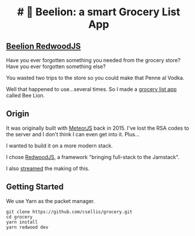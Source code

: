 <h1 align="center">
# 🛒 Beelion: a smart Grocery List App
</h1>

## [Beelion RedwoodJS][blrw]

Have you ever forgotten something you needed from the grocery store? Have you ever forgotten something else?

You wasted two trips to the store so you could make that Penne al Vodka.

Well that happened to use...several times. So I made a [grocery list app][beelion] called Bee Lion.

## Origin

It was originally built with [MeteorJS][meteor] back in 2015. I've lost the RSA codes to the server and I don't think I can even get into it. Plus...

I wanted to build it on a more modern stack.

I chose [RedwoodJS][redwood], a framework "bringing full-stack to the Jamstack".

I also [streamed][ytstream] the making of this.

## Getting Started

We use Yarn as the packet manager.

```
git clone https://github.com/csellis/grocery.git
cd grocery
yarn install
yarn redwood dev
```

[blrw]: https://grocery.vercel.app/
[ytstream]: https://www.youtube.com/playlist?list=PLhL9OUB3wAf5zJCP93ygSOJJyhJRnS7zL
[beelion]: https://beelionapp.com
[meteor]: https://meteor.com
[redwood]: https://redwoodjs.com/